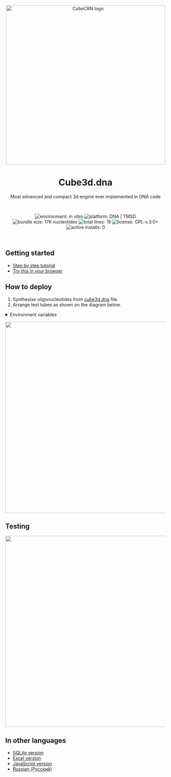 <p align="center">
  <a href="https://github.com/chakra-ui/chakra-ui">
    <img src="https://habrastorage.org/webt/ks/y7/jx/ksy7jxrgwr8xq2arprn-eo_lexs.png" alt="CubeCRN logo" width="500" />
  </a>
</p>

<h1 align="center">Cube3d.dna</h1>

<p align="center">
Most advanced and compact 3d engine ever implemented in DNA code
</p>
<br>

<p align="center">
  <img alt="environment: in vitro" src="https://img.shields.io/badge/environment-in%20vitro-red"/>
  <img alt="platform: DNA | TMSD" src="https://img.shields.io/badge/platform-DNA%20%7C%20TMSD-white"/>
  <img alt="bundle size: 17K nucleotides" src="https://img.shields.io/badge/bundle%20size-17K%20nucleotides-blue"/>
  <img alt="total lines: 19" src="https://img.shields.io/badge/total%20lines-19-black.svg"/>
  <img alt="license: GPL-v.3.0+" src="https://img.shields.io/badge/license-GPL--v.3.0%2B-green.svg"/>
  <img alt="active installs: 0" src="https://img.shields.io/badge/active%20installs-0-yellow"/>
</p>
<br />

## Getting started

* [Step by step tutorial](https://observablehq.com/d/45f2227392644567)
* [Try this in your browser](https://observablehq.com/d/5288cbf0a5de42b2)

## How to deploy

1. Synthesise oligonucleotides from [cube3d.dna](./cube3d.dna) file.
2. Arrange test tubes as shown on the diagram below.

<details>
<summary>Environment variables</summary>

```
Q = 0.01
cxtm = 0.606
axp = 0.606
cytm = 0.898
ayp = 0.898
cztm = 1.243
azp = 1.243
mxyzm = 0.3
nx = 0.036 + 0.555 X + 0.147 Y
ny = 0.853 + -0.517 Y
nz = 0.737 + -0.270 X + 0.302 Y
```
</details>


<p align="center">
<img src="https://habrastorage.org/webt/v8/hf/gw/v8hfgw7rpxrhw8owhwxewnalfle.png" width="600"/>
</p>

## Testing

<p align="center">
<img src="https://hsto.org/webt/hv/q_/zy/hvq_zyw6uuwwfpg6umqthctq6tm.png" width="600"/>
</p>

## In other languages

* [SQLite version](https://observablehq.com/@pallada-92/sql-3d-engine)
* [Excel version](https://observablehq.com/@pallada-92/excel-3d-engine-emulator)
* [JavaScript version](https://observablehq.com/d/940d2895b3e9e611)
* [Russian (Русский)](https://habr.com/ru/post/437168/)

